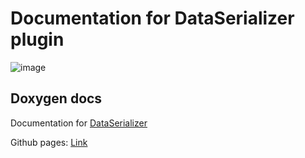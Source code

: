 # Documentation for DataSerializer plugin
![image](https://github.com/user-attachments/assets/549e08e9-5d3d-4586-b3c3-d1b37ba976fd)

## Doxygen docs
Documentation for [DataSerializer](https://github.com/ArtemIyX/DataSerializerUnreal)

Github pages: [Link](https://artemiyx.github.io/DataSerializerUnrealDoc/annotated.html)
